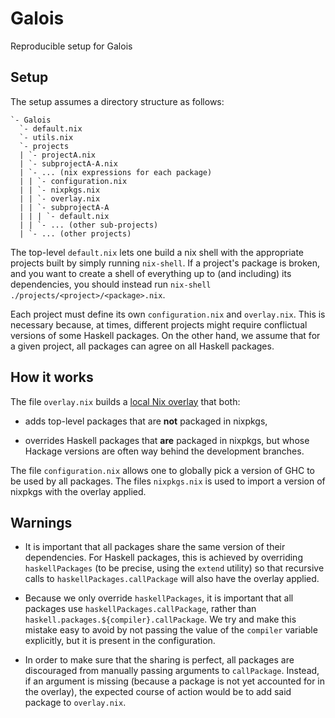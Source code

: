 # Galois
Reproducible setup for Galois

Setup
-----

The setup assumes a directory structure as follows:

```
`- Galois
  `- default.nix
  `- utils.nix
  `- projects
  | `- projectA.nix
  | `- subprojectA-A.nix
  | `- ... (nix expressions for each package)
  | | `- configuration.nix
  | | `- nixpkgs.nix
  | | `- overlay.nix
  | | `- subprojectA-A
  | | | `- default.nix
  | | `- ... (other sub-projects)
  | `- ... (other projects)
```

The top-level `default.nix` lets one build a nix shell with the appropriate
projects built by simply running `nix-shell`.  If a project's package is broken,
and you want to create a shell of everything up to (and including) its
dependencies, you should instead run `nix-shell
./projects/<project>/<package>.nix`.

Each project must define its own `configuration.nix` and `overlay.nix`.  This is
necessary because, at times, different projects might require conflictual
versions of some Haskell packages.  On the other hand, we assume that for a
given project, all packages can agree on all Haskell packages.

How it works
------------

The file `overlay.nix` builds a [local Nix
overlay](https://nixos.org/nixpkgs/manual/#chap-overlays) that both:

* adds top-level packages that are **not** packaged in nixpkgs,

* overrides Haskell packages that **are** packaged in nixpkgs, but whose Hackage
  versions are often way behind the development branches.

The file `configuration.nix` allows one to globally pick a version of GHC to be
used by all packages.  The files `nixpkgs.nix` is used to import a version of
nixpkgs with the overlay applied.

Warnings
--------

* It is important that all packages share the same version of their
  dependencies.  For Haskell packages, this is achieved by overriding
  `haskellPackages` (to be precise, using the `extend` utility) so that
  recursive calls to `haskellPackages.callPackage` will also have the overlay
  applied.

* Because we only override `haskellPackages`, it is important that all packages
  use `haskellPackages.callPackage`, rather than
  `haskell.packages.${compiler}.callPackage`.  We try and make this mistake easy
  to avoid by not passing the value of the `compiler` variable explicitly, but
  it is present in the configuration.

* In order to make sure that the sharing is perfect, all packages are
  discouraged from manually passing arguments to `callPackage`.  Instead, if an
  argument is missing (because a package is not yet accounted for in the
  overlay), the expected course of action would be to add said package to
  `overlay.nix`.
